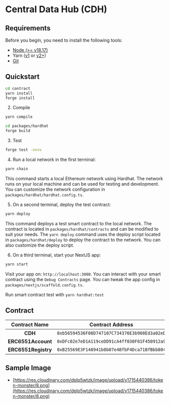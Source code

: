 # Central Data Hub (CDH)

## Requirements

Before you begin, you need to install the following tools:

- [Node (>= v18.17)](https://nodejs.org/en/download/)
- Yarn ([v1](https://classic.yarnpkg.com/en/docs/install/) or [v2+](https://yarnpkg.com/getting-started/install))
- [Git](https://git-scm.com/downloads)

## Quickstart

```bash
cd contract
yarn install
forge install
```

2. Compile

```bash
yarn compile
```

```bash
cd packages/hardhat
forge build
```

3. Test

```bash
forge test -vvvv
```

4. Run a local network in the first terminal:

```bash
yarn chain
```

This command starts a local Ethereum network using Hardhat. The network runs on your local machine and can be used for testing and development. You can customize the network configuration in `packages/hardhat/hardhat.config.ts`.

5. On a second terminal, deploy the test contract:

```bash
yarn deploy
```

This command deploys a test smart contract to the local network. The contract is located in `packages/hardhat/contracts` and can be modified to suit your needs. The `yarn deploy` command uses the deploy script located in `packages/hardhat/deploy` to deploy the contract to the network. You can also customize the deploy script.

6. On a third terminal, start your NextJS app:

```bash
yarn start
```

Visit your app on: `http://localhost:3000`. You can interact with your smart contract using the `Debug Contracts` page. You can tweak the app config in `packages/nextjs/scaffold.config.ts`.

Run smart contract test with `yarn hardhat:test`

## Contract

| Contract Name |               Contract Address               | Explorer |
| :-----------: | :------------------------------------------: | :------: |
|    **CDH**    | `0xb56594536F08D747107C734376E3b908Ed3a02eD` | https://testnet.crossvaluescan.com/address/0xb56594536F08D747107C734376E3b908Ed3a02eD |
|    **ERC6551Account**    | `0xDFc02e7eD1A119ceDD91cA4ff030F01F450912a9` | https://testnet.crossvaluescan.com/address/0xDFc02e7eD1A119ceDD91cA4ff030F01F450912a9 |
|    **ERC6551Registry**    | `0xB25569E3F148941b0b07e4BfbF4Dca71BfBbb804` | https://testnet.crossvaluescan.com/address/0xB25569E3F148941b0b07e4BfbF4Dca71BfBbb804 |

## Sample Image

- [https://res.cloudinary.com/dplp5wtzk/image/upload/v1715440386/token-monster/8.png](https://res.cloudinary.com/dplp5wtzk/image/upload/v1715440386/token-monster/8.png)

